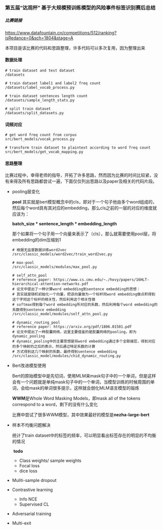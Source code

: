 ### 第五届“达观杯” 基于大规模预训练模型的风险事件标签识别赛后总结

##### 比赛链接

https://www.datafountain.cn/competitions/512/ranking?isRedance=0&sch=1804&stage=A

本项目是该比赛的代码和思路整理，许多代码可以多次复用，因为整理出来

#### 数据处理

```
# train dataset and test dataset
/datasets

# train dataset label1 and label2 freq count
/datasets/label_vocab_process.py

# train dataset sentences length count
/datasets/sample_length_stats.py

# split train dataset
/datasets/split_datasets.py
```

#### 词频对应

```
# get word freq count from corpus
src/bert_models/vocak_process.py

# transform train dataset to plaintext according to word freq count
src/bert_models/get_vocab_mapping.py
```

#### 思路整理

比赛过程中，幸得老师的指导，开拓了许多思路，然而因为比赛的时间比较紧，没有来得及所有思路都尝试一遍，下面仅仅列出思路以及paper及相关的代码片段。

- pooling层变化

  **pool** 其实就是bert模型概念中的cls，即对于一个句子他由多个word组成的，然后每个word具有其对应的embedding，那么cls之前的一层的对应的维度就应该为：

  **batch_size * sentence_length * embedding_length**

  那个如果将一个句子用一个向量来表示了（cls），那么就需要使用pool层，将embedding的dim压缩到1

  ```
  # 根据无监督数据训练word2vec
  /src/classic_models/word2vec/train_word2vec.py
  
  # max-pool
  /src/classic_models/modules/max_pool.py
  
  # self_attn_pool
  # reference paper: https://www.cs.cmu.edu/~./hovy/papers/16HLT-hierarchical-attention-networks.pdf
  # 论文中提出了一种计算word embedding到sentence embedding的思想：
  # 其实就是随机初始化一个向量，把该向量做为一个标杆同word embedding做点积得到这个字同这个标杆的相关性，然后利用这个相关性做
  # softmax得到每个word embedding所对应的系数，然后利用每个word embedding的系数得到sentence embedding
  /src/classic_model/modules/self_attn_pool.py
  
  # dynamic_routing_pool
  # reference paper: https://arxiv.org/pdf/1806.01501.pdf
  # 论文中提出了一种胶囊网络，这里主要借鉴的是胶囊网络的pooling，即为dynamic_pooling
  # dynamic_pooling中的主要思想是将word embedding通过多个全联接层，得到对应的多个映射的之后的表示，然后通过特定系数的计算
  # 方式得到这几个映射的系数，最终得到sentence embedding
  /src/classic_model/modules/chid_dynamic_routing.py
  ```

- Bert改进模型使用

  Bert的原始模型中是先切词，使用MLM来mask句子中的一个单词，但是这样会有一个问题就是单纯mask句子中的一个单词，当模型训练的时候周围的单词，会给mask的单词很多提示，这样就会弱化MLM语言模型的锻炼

  **WWM**是Whole Word Masking Models，即mask all of the tokens correspond to a word，剩下的没有什么变化

  比赛中尝试了很多WWM模型，其中效果最好的模型是**nezha-large-bert**

- 样本不均衡问题解决

  统计了train dataset中的标签的频率，可以明显看出标签存在的明显的不均衡的情况

  ​	**todo**

  - Class weights/ sample weights
  - Focal loss
  - dice loss

- Muliti-sample dropout

- Contrastive learning

  - Info NCE
  - Supervised CL

- Adversarial training

- Multi-exit